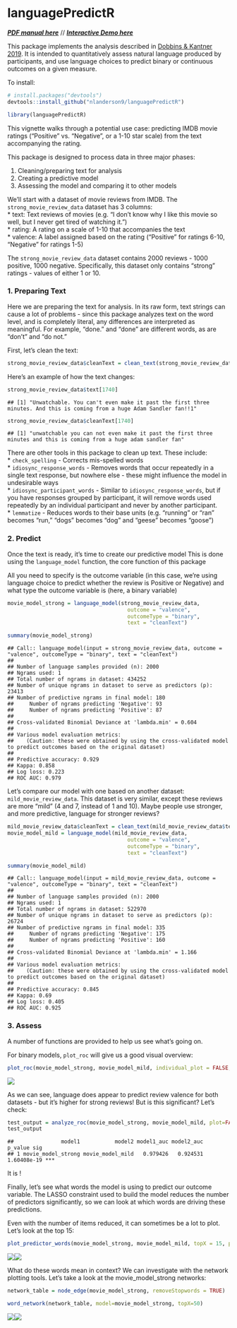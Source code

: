 languagePredictR
================

***[PDF manual
here](https://github.com/nlanderson9/languagePredictR/blob/main/docs/languagePredictR_0.1.0.pdf)***
// ***[Interactive Demo
here](https://nlanderson9.shinyapps.io/languagePredictR_shiny_demo/)***

This package implements the analysis described in [Dobbins & Kantner
2019](https://www.sciencedirect.com/science/article/abs/pii/S0010027719301611).
It is intended to quantitatively assess natural language produced by
participants, and use language choices to predict binary or continuous
outcomes on a given measure.

To install:

``` r
# install.packages("devtools")
devtools::install_github("nlanderson9/languagePredictR")
```

``` r
library(languagePredictR)
```

This vignette walks through a potential use case: predicting IMDB movie
ratings (“Positive” vs. “Negative”, or a 1-10 star scale) from the text
accompanying the rating.

This package is designed to process data in three major phases:  
1. Cleaning/preparing text for analysis  
2. Creating a predictive model  
3. Assessing the model and comparing it to other models

We’ll start with a dataset of movie reviews from IMDB. The
`strong_movie_review_data` dataset has 3 columns:  
\* text: Text reviews of movies (e.g. “I don’t know why I like this
movie so well, but I never get tired of watching it.”)  
\* rating: A rating on a scale of 1-10 that accompanies the text  
\* valence: A label assigned based on the rating (“Positive” for ratings
6-10, “Negative” for ratings 1-5)

The `strong_movie_review_data` dataset contains 2000 reviews - 1000
positive, 1000 negative. Specifically, this dataset only contains
“strong” ratings - values of either 1 or 10.

### 1. Preparing Text

Here we are preparing the text for analysis. In its raw form, text
strings can cause a lot of problems - since this package analyzes text
on the word level, and is completely literal, any differences are
interpreted as meaningful. For example, “done.” and “done” are different
words, as are “don’t” and “do not.”

First, let’s clean the text:

``` r
strong_movie_review_data$cleanText = clean_text(strong_movie_review_data$text)
```

Here’s an example of how the text changes:

``` r
strong_movie_review_data$text[1740]
```

    ## [1] "Unwatchable. You can't even make it past the first three minutes. And this is coming from a huge Adam Sandler fan!!1"

``` r
strong_movie_review_data$cleanText[1740]
```

    ## [1] "unwatchable you can not even make it past the first three minutes and this is coming from a huge adam sandler fan"

There are other tools in this package to clean up text. These include:  
\* `check_spelling` - Corrects mis-spelled words  
\* `idiosync_response_words` - Removes words that occur repeatedly in a
single text response, but nowhere else - these might influence the model
in undesirable ways  
\* `idiosync_participant_words` - Similar to `idiosync_response_words`,
but if you have responses grouped by participant, it will remove words
used repeatedly by an individual participant and never by another
participant.  
\* `lemmatize` - Reduces words to their base units (e.g. “running” or
“ran” becomes “run,” “dogs” becomes “dog” and “geese” becomes “goose”)

### 2. Predict

Once the text is ready, it’s time to create our predictive model This is
done using the `language_model` function, the core function of this
package

All you need to specify is the outcome variable (in this case, we’re
using language choice to predict whether the review is Positive or
Negative) and what type the outcome variable is (here, a binary
variable)

``` r
movie_model_strong = language_model(strong_movie_review_data,
                                      outcome = "valence",
                                      outcomeType = "binary",
                                      text = "cleanText")
```

``` r
summary(movie_model_strong)
```

    ## Call:: language_model(input = strong_movie_review_data, outcome = "valence", outcomeType = "binary", text = "cleanText")
    ## 
    ## Number of language samples provided (n): 2000 
    ## Ngrams used: 1 
    ## Total number of ngrams in dataset: 434252 
    ## Number of unique ngrams in dataset to serve as predictors (p): 23413 
    ## Number of predictive ngrams in final model: 180 
    ##     Number of ngrams predicting 'Negative': 93
    ##     Number of ngrams predicting 'Positive': 87
    ## 
    ## Cross-validated Binomial Deviance at 'lambda.min' = 0.604
    ## 
    ## Various model evaluation metrics:
    ##    (Caution: these were obtained by using the cross-validated model to predict outcomes based on the original dataset)
    ## 
    ## Predictive accuracy: 0.929 
    ## Kappa: 0.858 
    ## Log loss: 0.223 
    ## ROC AUC: 0.979

Let’s compare our model with one based on another dataset:
`mild_movie_review_data`. This dataset is very similar, except these
reviews are more “mild” (4 and 7, instead of 1 and 10). Maybe people use
stronger, and more predictive, language for stronger reviews?

``` r
mild_movie_review_data$cleanText = clean_text(mild_movie_review_data$text)
movie_model_mild = language_model(mild_movie_review_data,
                                      outcome = "valence",
                                      outcomeType = "binary",
                                      text = "cleanText")
```

``` r
summary(movie_model_mild)
```

    ## Call:: language_model(input = mild_movie_review_data, outcome = "valence", outcomeType = "binary", text = "cleanText")
    ## 
    ## Number of language samples provided (n): 2000 
    ## Ngrams used: 1 
    ## Total number of ngrams in dataset: 522970 
    ## Number of unique ngrams in dataset to serve as predictors (p): 26724 
    ## Number of predictive ngrams in final model: 335 
    ##     Number of ngrams predicting 'Negative': 175
    ##     Number of ngrams predicting 'Positive': 160
    ## 
    ## Cross-validated Binomial Deviance at 'lambda.min' = 1.166
    ## 
    ## Various model evaluation metrics:
    ##    (Caution: these were obtained by using the cross-validated model to predict outcomes based on the original dataset)
    ## 
    ## Predictive accuracy: 0.845 
    ## Kappa: 0.69 
    ## Log loss: 0.405 
    ## ROC AUC: 0.925

### 3. Assess

A number of functions are provided to help us see what’s going on.

For binary models, `plot_roc` will give us a good visual overview:

``` r
plot_roc(movie_model_strong, movie_model_mild, individual_plot = FALSE, facet_plot = FALSE)
```

![](README_files/figure-gfm/unnamed-chunk-9-1.png)<!-- -->

As we can see, language does appear to predict review valence for both
datasets - but it’s higher for strong reviews! But is this significant?
Let’s check:

``` r
test_output = analyze_roc(movie_model_strong, movie_model_mild, plot=FALSE)
test_output
```

    ##               model1           model2 model1_auc model2_auc     p_value sig
    ## 1 movie_model_strong movie_model_mild   0.979426   0.924531 1.60408e-19 ***

It is !

Finally, let’s see what words the model is using to predict our outcome
variable. The LASSO constraint used to build the model reduces the
number of predictors significantly, so we can look at which words are
driving these predictions.

Even with the number of items reduced, it can sometimes be a lot to
plot. Let’s look at the top 15:

``` r
plot_predictor_words(movie_model_strong, movie_model_mild, topX = 15, print_summary = FALSE)
```

![](README_files/figure-gfm/unnamed-chunk-11-1.png)<!-- -->![](README_files/figure-gfm/unnamed-chunk-11-2.png)<!-- -->

What do these words mean in context? We can investigate with the network
plotting tools. Let’s take a look at the movie\_model\_strong networks:

``` r
network_table = node_edge(movie_model_strong, removeStopwords = TRUE)
```

``` r
word_network(network_table, model=movie_model_strong, topX=50)
```

![](README_files/figure-gfm/unnamed-chunk-13-1.png)<!-- -->![](README_files/figure-gfm/unnamed-chunk-13-2.png)<!-- -->
